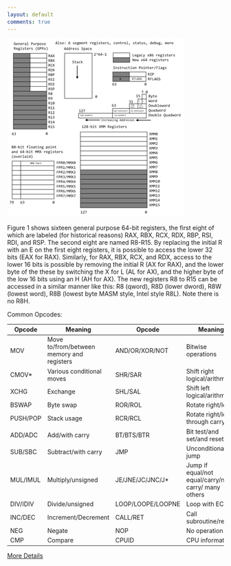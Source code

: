 ```yaml
---
layout: default
comments: true
---
```


![Generic Architecture:](/assets/x64-assembly-figure-1.jpg)

Figure 1 shows sixteen general purpose 64-bit registers, the first eight of which are labeled (for historical reasons) RAX, RBX, RCX, RDX, RBP, RSI, RDI, and RSP. The second eight are named R8-R15. By replacing the initial R with an E on the first eight registers, it is possible to access the lower 32 bits (EAX for RAX). Similarly, for RAX, RBX, RCX, and RDX, access to the lower 16 bits is possible by removing the initial R (AX for RAX), and the lower byte of the these by switching the X for L (AL for AX), and the higher byte of the low 16 bits using an H (AH for AX). The new registers R8 to R15 can be accessed in a similar manner like this: R8 (qword), R8D (lower dword), R8W (lowest word), R8B (lowest byte MASM style, Intel style R8L). Note there is no R8H.

Common Opcodes:

Opcode | Meaning | Opcode | Meaning
-------|---------|--------|---------
MOV | Move to/from/between memory and registers | AND/OR/XOR/NOT | Bitwise operations
CMOV* | Various conditional moves | SHR/SAR | Shift right logical/arithmetic
XCHG | Exchange | SHL/SAL | Shift left logical/arithmetic
BSWAP | Byte swap | ROR/ROL | Rotate right/left
PUSH/POP | Stack usage | RCR/RCL | Rotate right/left through carry bit
ADD/ADC | Add/with carry | BT/BTS/BTR | Bit test/and set/and reset
SUB/SBC | Subtract/with carry | JMP | Unconditional jump
MUL/IMUL | Multiply/unsigned | JE/JNE/JC/JNC/J* | Jump if equal/not equal/carry/not carry/ many others
DIV/IDIV | Divide/unsigned | LOOP/LOOPE/LOOPNE | Loop with ECX
INC/DEC | Increment/Decrement | CALL/RET | Call subroutine/return
NEG | Negate | NOP | No operation
CMP | Compare | CPUID | CPU information


[More Details](https://software.intel.com/en-us/articles/introduction-to-x64-assembly)